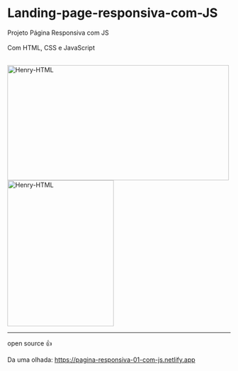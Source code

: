 # Landing-page-responsiva-com-JS
 
Projeto Página Responsiva com JS
<br>
<br>
Com HTML, CSS e JavaScript

<br>
<img align="center" alt="Henry-HTML" height="260" width="500" src="https://user-images.githubusercontent.com/96191361/175795980-e90508b7-b0d7-47f3-9125-7f1d1ba0f845.png">
<img align="center" alt="Henry-HTML" height="330" width="240" src="https://user-images.githubusercontent.com/96191361/175795995-827f9b5f-26cc-4acb-8a73-936358fb30d0.png">
<hr>
open source 👍
<br>

Da uma olhada: https://pagina-responsiva-01-com-js.netlify.app
